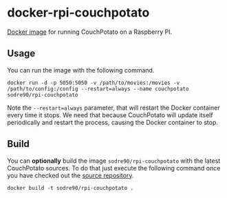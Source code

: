 # docker-rpi-couchpotato

[Docker image](https://registry.hub.docker.com/u/sodre90/rpi-couchpotato/) for running CouchPotato on a Raspberry PI.

## Usage

You can run the image with the following command.

    docker run -d -p 5050:5050 -v /path/to/movies:/movies -v /path/to/config:/config --restart=always --name couchpotato sodre90/rpi-couchpotato

Note the `--restart=always` parameter, that will restart the Docker container every time it stops. We need that because CouchPotato will update itself periodically and restart the process, causing the Docker container to stop.


## Build

You can **optionally** build the image `sodre90/rpi-couchpotato` with the latest CouchPotato sources. To do that just execute the following command once you have checked out the [source repository](https://github.com/sodre90/docker-rpi-couchpotato).

    docker build -t sodre90/rpi-couchpotato .
